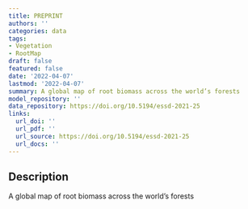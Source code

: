 ```yaml
---
title: PREPRINT
authors: ''
categories: data
tags:
- Vegetation
- RootMap
draft: false
featured: false
date: '2022-04-07'
lastmod: '2022-04-07'
summary: A global map of root biomass across the world’s forests
model_repository: ''
data_repository: https://doi.org/10.5194/essd-2021-25
links:
  url_doi: ''
  url_pdf: ''
  url_source: https://doi.org/10.5194/essd-2021-25
  url_docs: ''
---
```


## Description

A global map of root biomass across the world’s forests

